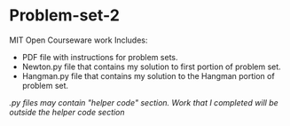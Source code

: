 # Problem-set-2
MIT Open Courseware work
Includes:
  - PDF file with instructions for problem sets. 
  - Newton.py file that contains my solution to first portion of problem set. 
  - Hangman.py file that contains my solution to the Hangman portion of problem set. 
  
  *.py files may contain "helper code" section. Work that I completed will be outside the helper code section*

